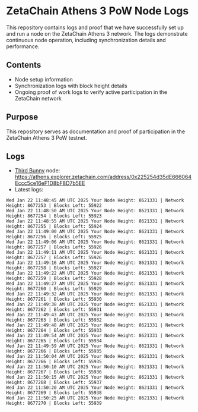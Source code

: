 # ZetaChain Athens 3 PoW Node Logs
This repository contains logs and proof that we have successfully set up and run a node on the ZetaChain Athens 3 network. The logs demonstrate continuous node operation, including synchronization details and performance.

## Contents
- Node setup information
- Synchronization logs with block height details
- Ongoing proof of work logs to verify active participation in the ZetaChain network

## Purpose
This repository serves as documentation and proof of participation in the ZetaChain Athens 3 PoW testnet.

## Logs

- [Third Bunny](https://thirdbunny.xyz/) node: https://athens.explorer.zetachain.com/address/0x225254d35dE666064Eccc5ce16eF1D8bF8D7b5EE
- Latest logs:
```
Wed Jan 22 11:48:45 AM UTC 2025 Your Node Height: 8621331 | Network Height: 8677253 | Blocks Left: 55922
Wed Jan 22 11:48:50 AM UTC 2025 Your Node Height: 8621331 | Network Height: 8677254 | Blocks Left: 55923
Wed Jan 22 11:48:55 AM UTC 2025 Your Node Height: 8621331 | Network Height: 8677255 | Blocks Left: 55924
Wed Jan 22 11:49:00 AM UTC 2025 Your Node Height: 8621331 | Network Height: 8677256 | Blocks Left: 55925
Wed Jan 22 11:49:06 AM UTC 2025 Your Node Height: 8621331 | Network Height: 8677257 | Blocks Left: 55926
Wed Jan 22 11:49:11 AM UTC 2025 Your Node Height: 8621331 | Network Height: 8677257 | Blocks Left: 55926
Wed Jan 22 11:49:16 AM UTC 2025 Your Node Height: 8621331 | Network Height: 8677258 | Blocks Left: 55927
Wed Jan 22 11:49:22 AM UTC 2025 Your Node Height: 8621331 | Network Height: 8677259 | Blocks Left: 55928
Wed Jan 22 11:49:27 AM UTC 2025 Your Node Height: 8621331 | Network Height: 8677260 | Blocks Left: 55929
Wed Jan 22 11:49:32 AM UTC 2025 Your Node Height: 8621331 | Network Height: 8677261 | Blocks Left: 55930
Wed Jan 22 11:49:38 AM UTC 2025 Your Node Height: 8621331 | Network Height: 8677262 | Blocks Left: 55931
Wed Jan 22 11:49:43 AM UTC 2025 Your Node Height: 8621331 | Network Height: 8677263 | Blocks Left: 55932
Wed Jan 22 11:49:48 AM UTC 2025 Your Node Height: 8621331 | Network Height: 8677264 | Blocks Left: 55933
Wed Jan 22 11:49:54 AM UTC 2025 Your Node Height: 8621331 | Network Height: 8677265 | Blocks Left: 55934
Wed Jan 22 11:49:59 AM UTC 2025 Your Node Height: 8621331 | Network Height: 8677266 | Blocks Left: 55935
Wed Jan 22 11:50:04 AM UTC 2025 Your Node Height: 8621331 | Network Height: 8677266 | Blocks Left: 55935
Wed Jan 22 11:50:10 AM UTC 2025 Your Node Height: 8621331 | Network Height: 8677267 | Blocks Left: 55936
Wed Jan 22 11:50:15 AM UTC 2025 Your Node Height: 8621331 | Network Height: 8677268 | Blocks Left: 55937
Wed Jan 22 11:50:20 AM UTC 2025 Your Node Height: 8621331 | Network Height: 8677269 | Blocks Left: 55938
Wed Jan 22 11:50:25 AM UTC 2025 Your Node Height: 8621331 | Network Height: 8677270 | Blocks Left: 55939
```
